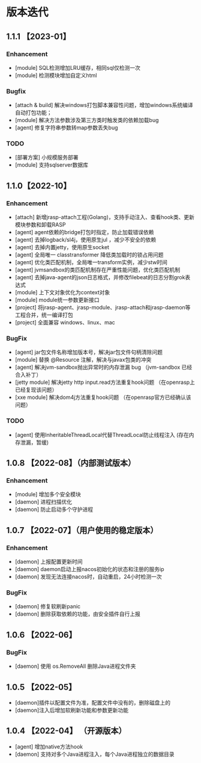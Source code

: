 # 版本迭代

## 1.1.1 【2023-01】
### Enhancement
+ [module] SQL检测增加LRU缓存，相同sql仅检测一次
+ [module] 检测模块增加自定义html
### Bugfix
+ [attach & build] 解决windows打包脚本兼容性问题，增加windows系统编译自动打包功能；
+ [module] 解决方法参数涉及第三方类时触发类的依赖加载bug
+ [agent] 修复字符串参数转map参数丢失bug
### TODO
+ [部署方案] 小规模服务部署
+ [module] 支持sqlserver数据库

## 1.1.0【2022-10】
### Enhancement
+ [attach] 新增jrasp-attach工程(Golang)，支持手动注入、查看hook类、更新模块参数和卸载RASP
+ [agent] agent依赖的bridge打包时指定，防止加载错误依赖
+ [agent] 去掉logback/sl4j，使用原生jul ，减少不安全的依赖
+ [agent] 去掉内置jetty，使用原生socket
+ [agent] 全局唯一 classtransformer 降低类加载时的锁占用问题
+ [agent] 优化类匹配机制，全局唯一transform实例，减少stw时间
+ [agent] jvmsandbox的类匹配机制存在严重性能问题，优化类匹配机制
+ [agent] 去掉java-agent的json日志格式，并修改filebeat的日志分割grok表达式
+ [module] 上下文对象优化为context对象
+ [module] module统一参数更新接口
+ [project] 将jrasp-agent、jrasp-module、jrasp-attach和jrasp-daemon等工程合并，统一编译打包
+ [project] 全面兼容 windows、linux、mac
### BugFix
+ [agent] jar包文件名称增加版本号，解决jar包文件句柄清除问题
+ [module] 替换 @Resource 注解，解决与javax包类的冲突
+ [agent] 解决jvm-sandbox抛出异常时的内存泄漏 bug （jvm-sandbox 已经合入补丁）
+ [jetty module] 解决jetty http input.read方法重复hook问题 （在openrasp上已经复现该问题）
+ [xxe module] 解决dom4j方法重复hook问题 （在openrasp官方已经确认该问题）

### TODO
+ [agent] 使用InheritableThreadLocal代替ThreadLocal防止线程注入 (存在内存泄漏，暂缓)

## 1.0.8 【2022-08】（内部测试版本）
### Enhancement
+ [module] 增加多个安全模块
+ [daemon] 进程扫描优化
+ [daemon] 防止启动多个守护进程

## 1.0.7 【2022-07】（用户使用的稳定版本）
### Enhancement
+ [daemon] 上报配置更新时间
+ [daemon] daemon启动上报nacos初始化的状态和注册的服务ip
+ [daemon] 发现无法连接nacos时，自动重启，24小时检测一次

### BugFix
+ [daemon] 修复软刷新panic
+ [daemon] 删除获取依赖的功能，由安全插件自行上报

## 1.0.6 【2022-06】
### BugFix
+ [daemon] 使用 os.RemoveAll 删除Java进程文件夹

## 1.0.5 【2022-05】
+ [daemon]插件以配置文件为准，配置文件中没有的，删除磁盘上的
+ [daemon]注入后增加软刷新功能和参数更新功能

## 1.0.4 【2022-04】 （开源版本）
+ [agent] 增加native方法hook
+ [daemon] 支持对多个Java进程注入，每个Java进程独立的数据目录
